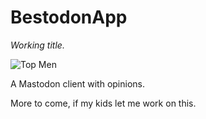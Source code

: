 # BestodonApp

_Working title._

![Top Men](https://raw.githubusercontent.com/csm/Top-Men/main/top_men_indiana_jones.gif)

A Mastodon client with opinions.

More to come, if my kids let me work on this.
